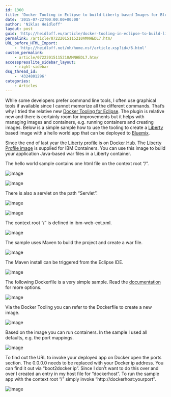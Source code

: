 ```yaml
---
id: 1360
title: 'Docker Tooling in Eclipse to build Liberty based Images for Bluemix'
date: '2015-07-22T00:00:00+00:00'
author: 'Niklas Heidloff'
layout: post
guid: 'http://heidloff.eu/article/docker-tooling-in-eclipse-to-build-liberty-based-images-for-bluemix/'
permalink: /article/07222015115210AMNHEDL7.htm/
URL_before_HTML_Import:
    - 'http://heidloff.net/nh/home.nsf/article.xsp?id=/6.html'
custom_permalink:
    - article/07222015115210AMNHEDL7.htm/
accesspresslite_sidebar_layout:
    - right-sidebar
dsq_thread_id:
    - '4324801296'
categories:
    - Articles
---
```


 While some developers prefer command line tools, I often use graphical tools if available since I cannot memorize all the different commands. That’s why I tried the relative new [Docker Tooling for Eclipse](http://www.eclipse.org/community/eclipse_newsletter/2015/june/article3.php). The plugin is relative new and there is certainly room for improvements but it helps with managing images and containers, e.g. running containers and creating images. Below is a simple sample how to use the tooling to create a [Liberty](https://www.ng.bluemix.net/docs/#!starters/liberty/index.html#liberty) based image with a hello world app that can be deployed to [Bluemix](https://bluemix.net/).

 Since the end of last year the [Liberty profile](https://developer.ibm.com/wasdev/blog/2014/12/04/liberty-docker/) is on [Docker Hub](https://registry.hub.docker.com/_/websphere-liberty/). The [Liberty Profile image](https://www.ng.bluemix.net/docs/containers/container_images_creating_ov.html#container_images_liberty) is supplied for IBM Containers. You can use this image to build your application Java-based war files in a Liberty container.

 The hello world sample contains one html file on the context root “/”.

![image](/assets/img/2015/07/dockereclipseliberty01.png)

![image](/assets/img/2015/07/dockereclipseliberty02.png)

 There is also a servlet on the path “Servlet”.

![image](/assets/img/2015/07/dockereclipseliberty03.png)

![image](/assets/img/2015/07/dockereclipseliberty04.png)

 The context root “/” is defined in ibm-web-ext.xml.

![image](/assets/img/2015/07/dockereclipseliberty05.png)

 The sample uses Maven to build the project and create a war file.

![image](/assets/img/2015/07/dockereclipseliberty06.png)

 The Maven install can be triggered from the Eclipse IDE.

![image](/assets/img/2015/07/dockereclipseliberty07.png)

 The following Dockerfile is a very simple sample. Read the [documentation](https://registry.hub.docker.com/_/websphere-liberty/) for more options.

![image](/assets/img/2015/07/dockereclipseliberty08.png)

 Via the Docker Tooling you can refer to the Dockerfile to create a new image.

![image](/assets/img/2015/07/dockereclipseliberty09.png)

 Based on the image you can run containers. In the sample I used all defaults, e.g. the port mappings.

![image](/assets/img/2015/07/dockereclipseliberty10.png)

 To find out the URL to invoke your deployed app on Docker open the ports section. The 0.0.0.0 needs to be replaced with your Docker ip address. You can find it out via “boot2docker ip”. Since I don’t want to do this over and over I created an entry in my host file for “dockerhost”. To run the sample app with the context root “/” simply invoke “http://dockerhost:yourport”.

![image](/assets/img/2015/07/dockereclipseliberty11.png)